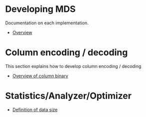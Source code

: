 # Developing MDS

Documentation on each implementation.

* [Overview](overview.md)

# Column encoding / decoding

This section explains how to develop column encoding / decoding

* [Overview of column binary](binary/column_binary.md)

# Statistics/Analyzer/Optimizer

* [Definition of data size](statistics/data_size.md)

